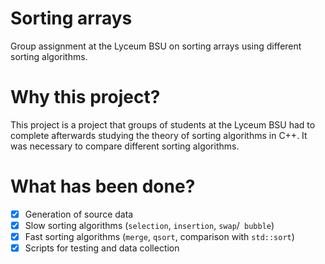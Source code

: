 # Sorting arrays
Group assignment at the Lyceum BSU on sorting arrays using different sorting algorithms.

# Why this project?
This project is a project that groups of students at the Lyceum BSU had to complete afterwards
studying the theory of sorting algorithms in C++. It was necessary to compare different sorting algorithms.

# What has been done?
- [x] Generation of source data
- [x] Slow sorting algorithms (`selection`, `insertion`, `swap`/` bubble`)
- [x] Fast sorting algorithms (`merge`, `qsort`, comparison with `std::sort`)
- [x] Scripts for testing and data collection

